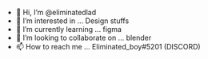 - 👋 Hi, I’m @eliminatedlad
- 👀 I’m interested in ... Design stuffs
- 🌱 I’m currently learning ... figma
- 💞️ I’m looking to collaborate on ... blender
- 📫 How to reach me ... Eliminated_boy#5201 (DISCORD)

<!---
eliminatedlad/eliminatedlad is a ✨ special ✨ repository because its `README.md` (this file) appears on your GitHub profile.
You can click the Preview link to take a look at your changes.
--->
